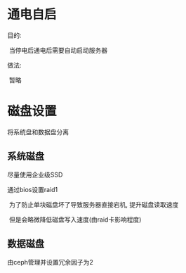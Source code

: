 # 通电自启

目的:

​	当停电后通电后需要自动启动服务器

做法:

​	暂略

# 磁盘设置

将系统盘和数据盘分离

## 系统磁盘

尽量使用企业级SSD

通过bios设置raid1

​	为了防止单块磁盘坏了导致服务器直接宕机, 提升磁盘读取速度

​	但是会略微降低磁盘写入速度(由raid卡影响程度)

## 数据磁盘

由ceph管理并设置冗余因子为2